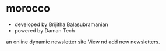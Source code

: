 morocco
=======
* developed by Brijitha Balasubramanian
* powered by Daman Tech

 an online dynamic newsletter site
 View nd add new newsletters.
